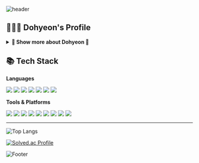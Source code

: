 ![header](https://capsule-render.vercel.app/api?type=waving&color=323232&height=200&section=header&text=HelloWorld😊&fontSize=50)

## 👨🏻‍💻 Dohyeon's Profile
<details>
<summary><strong>🔬 Show  more about Dohyeon 🔬</strong></summary>

## 🎓 Education
- KB국민은행 IT아카데미 IT's Your Life 4th (2023.07 - 2023.09)
- Catholic Kwandong Univ. Medical IT (2017.02 - 2023.02)

## 🏆 Awards
- 가톨릭관동대학교 제64회 학위수여식 우등상(수석졸업) (2023.02)

## 🌱 Certificates
- 정보처리기사
- 전자계산기조직응용기사
- SQLD
- 네트워크관리사 2급
- 컴퓨터활용능력 1급
</details>

## 📚 Tech Stack</h2>
<b align="left">Languages</b>
<p align="left">
  <img src="https://img.shields.io/badge/Java-007396?style=flat&logo=openJDK&logoColor=white"/>
  <img src="https://img.shields.io/badge/C%23-512BD4?style=flat&logo=CSharp&logoColor=white"/>
  <img src="https://img.shields.io/badge/JavaScript-F7DF1E?style=flat&logo=JavaScript&logoColor=white"/>
  <img src="https://img.shields.io/badge/jQuery-0769AD?style=flat&logo=jQuery&logoColor=white"/>
  <img src="https://img.shields.io/badge/HTML5-E34F26?style=flat&logo=HTML5&logoColor=white"/>
  <img src="https://img.shields.io/badge/CSS3-1572B6?style=flat&logo=CSS3&logoColor=white"/>
  <img src="https://img.shields.io/badge/SQL-3178C6?style=flat&logo=sql&logoColor=white"/>
</p>

<b align="left">Tools & Platforms</b>
<p align="left">
  <img src="https://img.shields.io/badge/Eclipse-2C2255?style=flat&logo=eclipseide&logoColor=white"/>
  <img src="https://img.shields.io/badge/IntelliJ-000000?style=flat&logo=intellijidea&logoColor=white"/>
  <img src="https://img.shields.io/badge/Spring-6DB33F?style=flat&logo=spring&logoColor=white"/>
  <img src="https://img.shields.io/badge/Spring Boot-6DB33F?style=flat&logo=spring-boot&logoColor=white"/>
  <img src="https://img.shields.io/badge/Visual Studio-5C2D91?style=flat&logo=Visual Studio&logoColor=white"/>
  <img src="https://img.shields.io/badge/.NET-512BD4?style=flat&logo=.Net&logoColor=white"/>
  <img src="https://img.shields.io/badge/Android Studio-3DDC84?style=flat&logo=androidstudio&logoColor=white"/>
  <img src="https://img.shields.io/badge/Oracle-F80000?style=flat&logo=oracle&logoColor=white"/>
  <img src="https://img.shields.io/badge/Firebase-ffca28?style=flat&logo=firebase&logoColor=white">
</p>

- - -
![Top Langs](https://github-readme-stats.vercel.app/api/top-langs/?username=kkongdo&layout=compact&hide_progress=false)

[![Solved.ac Profile](http://mazassumnida.wtf/api/mini/generate_badge?boj=kkongdo)](https://solved.ac/kkongdo)

![Footer](https://capsule-render.vercel.app/api?type=waving&color=323232&height=150&section=footer)
